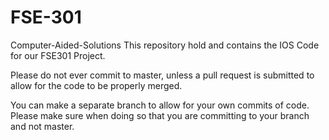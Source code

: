 # FSE-301
Computer-Aided-Solutions
This repository hold and contains the IOS Code for our FSE301 Project. 

Please do not ever commit to master, unless a pull request is submitted to allow for the code to be properly merged. 

You can make a separate branch to allow for your own commits of code. Please make sure when doing so that you are committing to your branch and not master. 
